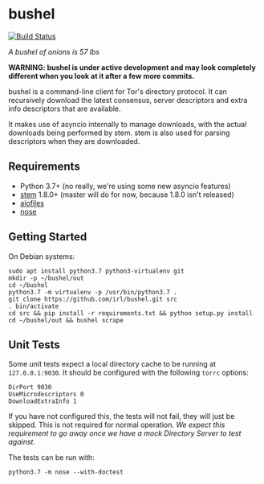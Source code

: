 bushel
======

[![Build Status](https://travis-ci.org/irl/bushel.svg?branch=master)](https://travis-ci.org/irl/bushel)

*A bushel of onions is 57 lbs*

**WARNING: bushel is under active development and may look completely different
when you look at it after a few more commits.**

bushel is a command-line client for Tor's directory protocol. It can
recursively download the latest consensus, server descriptors and extra info
descriptors that are available.

It makes use of asyncio internally to manage downloads, with the actual
downloads being performed by stem. stem is also used for parsing descriptors
when they are downloaded.

Requirements
------------

* Python 3.7+ (no really, we're using some new asyncio features)
* [stem](https://stem.torproject.org) 1.8.0+ (master will do for now, because 1.8.0 isn't released)
* [aiofiles](https://github.com/Tinche/aiofiles)
* [nose](https://nose.readthedocs.io/en/latest/)

Getting Started
---------------

On Debian systems:

```
sudo apt install python3.7 python3-virtualenv git
mkdir -p ~/bushel/out
cd ~/bushel
python3.7 -m virtualenv -p /usr/bin/python3.7 .
git clone https://github.com/irl/bushel.git src
. bin/activate
cd src && pip install -r requirements.txt && python setup.py install
cd ~/bushel/out && bushel scrape
```

Unit Tests
----------

Some unit tests expect a local directory cache to be running at
`127.0.0.1:9030`.  It should be configured with the following `torrc` options:

```
DirPort 9030
UseMicrodescriptors 0
DownloadExtraInfo 1
```

If you have not configured this, the tests will not fail, they will just be
skipped. This is not required for normal operation. *We expect this requirement
to go away once we have a mock Directory Server to test against.*

The tests can be run with:

```
python3.7 -m nose --with-doctest
```
